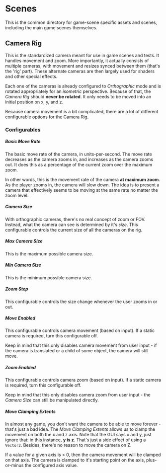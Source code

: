 # Scenes
This is the common directory for game-scene specific assets and scenes, including the main game scenes themselves.

## Camera Rig
This is the standardized camera meant for use in game scenes and tests. It handles movement and zoom. More importantly, it actually consists of multiple cameras, with movement and resizes synced between them (that's the 'rig' part). These alternate cameras are then largely used for shaders and other special effects.

Each one of the cameras is already configured to *Orthographic* mode and is rotated appropriately for an *isometric* perspective. Because of that, the *Camera Rig* should **never be rotated**. It only needs to be moved into an initial position on x, y, and z.

Because camera movement is a bit complicated, there are a lot of different configurable options for the Camera Rig.

### Configurables
##### Basic Move Rate
The basic move rate of the camera, in units-per-second. The move rate decreases as the camera zooms in, and increases as the camera zooms out. It does this as a percentage of the current zoom over the maximum zoom.

In other words, this is the movement rate of the camera **at maximum zoom**. As the player zooms in, the camera will slow down. The idea is to present a camera that effectively seems to be moving at the same rate no matter the zoom level.

##### Camera Size
With orthographic cameras, there's no real concept of zoom or FOV. Instead, what the camera can see is determined by it's *size*. This configurable controls the current size of all the cameras on the rig.

##### Max Camera Size
This is the maximum possible camera size.

##### Min Camera Size
This is the minimum possible camera size.

##### Zoom Step
This configurable controls the size change whenever the user zooms in or out.

##### Move Enabled
This configurable controls camera movement (based on input). If a static camera is required, turn this configurable off.

Keep in mind that this only disables camera movement from user input - if the camera is translated or a child of some object, the camera will still move.

##### Zoom Enabled
This configurable controls camera zoom (based on input). If a static camera is required, turn this configurable off.

Keep in mind that this only disables camera zoom from user input - the *Camera Size* can still be manipulated directly.

##### Move Clamping Extents
In almost any game, you don't want the camera to be able to move forever - that's just a bad idea. The *Move Clamping Extents* allows us to clamp the movement on both the x and z axis. Note that the GUI says x and y, just ignore that: in this instance, **y is z**. That's just a side effect of using a `Vector2`. Besides, there's no reason to move the camera on Z.

If a value for a given axis is > 0, then the camera movement will be clamped on that axis. The camera is clamped to it's starting point on the axis, plus-or-minus the configured axis value.